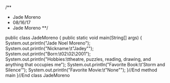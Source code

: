 /**
 * Jade Moreno
 * 08/16/17
 * Jade Moreno
 **/
 
 public class JadeMoreno
 {
     public static void main(String[] args)
     {
         System.out.println("Jade Noel Moreno");
         System.out.println("Nickname:\t\"Jadey\"");
         System.out.println("Born:\t02\\02\\2001");
         System.out.println("Hobbies:\ttheatre, puzzles, reading, drawing, and anything that occupies me");
         System.out.println("Favorite Book:\t'Storm and Silence'");
         System.out.println("Favorite Movie:\t\"None\"");
     }//End method main
 }//End class JadeMoreno

